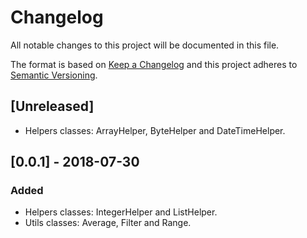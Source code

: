 # Changelog
All notable changes to this project will be documented in this file.

The format is based on [Keep a Changelog](http://keepachangelog.com/en/1.0.0/)
and this project adheres to [Semantic Versioning](http://semver.org/spec/v2.0.0.html).

## [Unreleased]
- Helpers classes: ArrayHelper, ByteHelper and DateTimeHelper.

## [0.0.1] - 2018-07-30
### Added
- Helpers classes: IntegerHelper and ListHelper.
- Utils classes: Average, Filter and Range.
